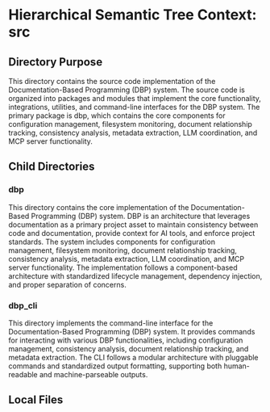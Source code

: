 # Hierarchical Semantic Tree Context: src

## Directory Purpose
This directory contains the source code implementation of the Documentation-Based Programming (DBP) system. The source code is organized into packages and modules that implement the core functionality, integrations, utilities, and command-line interfaces for the DBP system. The primary package is dbp, which contains the core components for configuration management, filesystem monitoring, document relationship tracking, consistency analysis, metadata extraction, LLM coordination, and MCP server functionality.

## Child Directories

### dbp
This directory contains the core implementation of the Documentation-Based Programming (DBP) system. DBP is an architecture that leverages documentation as a primary project asset to maintain consistency between code and documentation, provide context for AI tools, and enforce project standards. The system includes components for configuration management, filesystem monitoring, document relationship tracking, consistency analysis, metadata extraction, LLM coordination, and MCP server functionality. The implementation follows a component-based architecture with standardized lifecycle management, dependency injection, and proper separation of concerns.

### dbp_cli
This directory implements the command-line interface for the Documentation-Based Programming (DBP) system. It provides commands for interacting with various DBP functionalities, including configuration management, consistency analysis, document relationship tracking, and metadata extraction. The CLI follows a modular architecture with pluggable commands and standardized output formatting, supporting both human-readable and machine-parseable outputs.

## Local Files

<!-- No local files at top level of this directory -->

<!-- End of HSTC.md file -->
